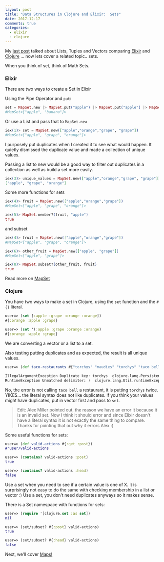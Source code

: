 ```yaml
---
layout: post
title: "Data Structures in Clojure and Elixir:  Sets"
date: 2017-12-17
comments: true
categories: 
  - elixir
  - clojure
---
```


My [last post](/2017/12/13/data-structures-in-clojure-and-elixir-lists-tuples-vectors/) talked about Lists, Tuples and Vectors comparing [Elixir](https://elixir-lang.org/) and [Clojure](https://clojure.org/) ... now lets cover a related topic.. sets.

When you think of set, think of Math Sets.

### Elixir

There are two ways to create a Set in Elixir

Using the Pipe Operator and `put`:

```elixir
set = MapSet.new |> MapSet.put("apple") |> MapSet.put("apple") |> MapSet.put("banana")
#MapSet<["apple", "banana"]>
```

Or use a List and pass that to `MapSet.new`

```elixir
iex(1)> set = MapSet.new(["apple","orange","grape", "grape"])
#MapSet<["apple", "grape", "orange"]>
```

I purposely put duplicates when I created it to see what would happen. It quietly dismissed the duplicate value and made a collection of unique values.

Passing a list to new would be a good way to filter out duplicates in a collection as well as build a set more easily.

```elixir
iex(3)> unique_values = MapSet.new(["apple","orange","grape", "grape"]) |> MapSet.to_list()
["apple", "grape", "orange"]
```

Some more functions for sets

```elixir
iex(4)> fruit = MapSet.new(["apple","orange","grape"])
#MapSet<["apple", "grape", "orange"]>

iex(5)> MapSet.member?(fruit, "apple")
true
```

and subset

```elixir
iex(4)> fruit = MapSet.new(["apple","orange","grape"])
#MapSet<["apple", "grape", "orange"]>

iex(6)> other_fruit = MapSet.new(["apple", "grape"])
#MapSet<["apple", "grape"]>

iex(8)> MapSet.subset?(other_fruit, fruit)
true
```

Read more on [MapSet](https://hexdocs.pm/elixir/MapSet.html)

### Clojure

You have two ways to make a set in Clojure, using the `set` function and the `#{}` literal. 

```clojure
user=> (set [:apple :grape :orange :orange])
#{:orange :apple :grape}

user=> (set '(:apple :grape :orange :orange)
#{:orange :apple :grape}

```

We are converting a vector or a list to a set.

Also testing putting duplicates and as expected, the result is all unique values.

```clojure
user=> (def taco-restaurants #{"torchys" "maudies" "torchys" "taco bell"})

IllegalArgumentException Duplicate key: torchys  clojure.lang.PersistentHashSet.createWithCheck (PersistentHashSet.java:68)
RuntimeException Unmatched delimiter: )  clojure.lang.Util.runtimeException (Util.java:221)
```
No, the error is not calling `taco bell` a restaurant, it is putting `torchys` twice. YIKES... the literal syntax does not like duplicates. If you think your values might have duplicates, put in vector first and pass to `set`.

<blockquote>
    Edit: Alex Miller pointed out, the reason we have an error it because it is an invalid set.
    Now I think it should error and since Elixir doesn't have a literal syntax it is not exactly the same thing to compare. Thanks for pointing that out why it errors Alex :)
</blockquote>

Some useful functions for sets:

```clojure
user=> (def valid-actions #{:get :post})
#'user/valid-actions

user=> (contains? valid-actions :post)
true

user=> (contains? valid-actions :head)
false
```

Use a set when you need to see if a certain value is one of X. It is surprisingly not easy to do the same with checking membership in a list or vector :) Use a set, you don't need duplicates anyways so it makes sense.

There is a Set namespace with functions for sets:

```clojure
user=> (require '[clojure.set :as set])
nil

user=> (set/subset? #{:post} valid-actions)
true

user=> (set/subset? #{:head} valid-actions)
false
```


Next, we'll cover [Maps!](/2017/12/21/data-structures-in-clojure-and-elixir-maps/)
